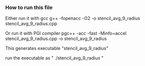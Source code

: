 ### How to run this file

Either run it with gcc
g++ -fopenacc -O2 -o stencil_avg_9_radius stencil_avg_9_radius.cpp

Or run it with PGI compiler
pgc++ -acc -fast -Minfo=accel stencil_avg_9_radius.cpp -o stencil_avg_9_radius

This generates executable "stencil_avg_9_radius"

run the executable as " ./stencil_avg_9_radius "
